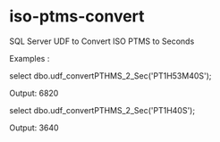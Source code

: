 # iso-ptms-convert
SQL Server UDF to Convert ISO PTMS to Seconds

Examples :

select dbo.udf_convertPTHMS_2_Sec('PT1H53M40S');

Output:
6820

select dbo.udf_convertPTHMS_2_Sec('PT1H40S');

Output:
3640

